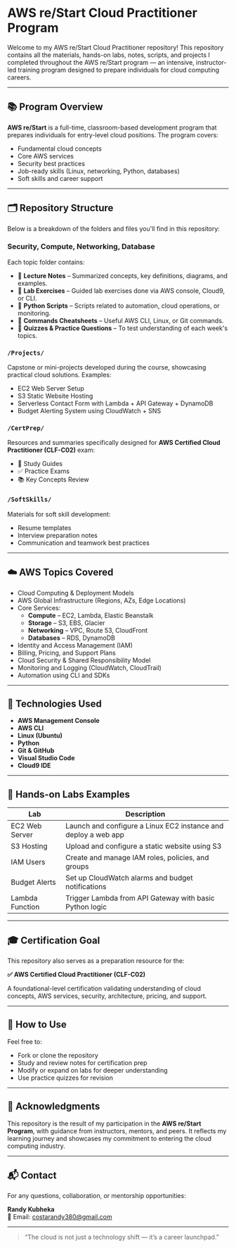 # AWS re/Start Cloud Practitioner Program

Welcome to my AWS re/Start Cloud Practitioner repository! This repository contains all the materials, hands-on labs, notes, scripts, and projects I completed throughout the AWS re/Start program — an intensive, instructor-led training program designed to prepare individuals for cloud computing careers.

---

## 📚 Program Overview

**AWS re/Start** is a full-time, classroom-based development program that prepares individuals for entry-level cloud positions. The program covers:

- Fundamental cloud concepts
- Core AWS services
- Security best practices
- Job-ready skills (Linux, networking, Python, databases)
- Soft skills and career support

---

## 🗂️ Repository Structure

Below is a breakdown of the folders and files you'll find in this repository:

###  Security, Compute, Networking, Database
Each topic folder contains:
- 📓 **Lecture Notes** – Summarized concepts, key definitions, diagrams, and examples.
- 🧪 **Lab Exercises** – Guided lab exercises done via AWS console, Cloud9, or CLI.
- 🐍 **Python Scripts** – Scripts related to automation, cloud operations, or monitoring.
- 🔧 **Commands Cheatsheets** – Useful AWS CLI, Linux, or Git commands.
- 🧠 **Quizzes & Practice Questions** – To test understanding of each week's topics.

### `/Projects/`
Capstone or mini-projects developed during the course, showcasing practical cloud solutions. Examples:
- EC2 Web Server Setup
- S3 Static Website Hosting
- Serverless Contact Form with Lambda + API Gateway + DynamoDB
- Budget Alerting System using CloudWatch + SNS

### `/CertPrep/`
Resources and summaries specifically designed for **AWS Certified Cloud Practitioner (CLF-C02)** exam:
- 📘 Study Guides
- ✅ Practice Exams
- 📚 Key Concepts Review

### `/SoftSkills/`
Materials for soft skill development:
- Resume templates
- Interview preparation notes
- Communication and teamwork best practices

---

## ☁️ AWS Topics Covered

- Cloud Computing & Deployment Models
- AWS Global Infrastructure (Regions, AZs, Edge Locations)
- Core Services:
  - **Compute** – EC2, Lambda, Elastic Beanstalk
  - **Storage** – S3, EBS, Glacier
  - **Networking** – VPC, Route 53, CloudFront
  - **Databases** – RDS, DynamoDB
- Identity and Access Management (IAM)
- Billing, Pricing, and Support Plans
- Cloud Security & Shared Responsibility Model
- Monitoring and Logging (CloudWatch, CloudTrail)
- Automation using CLI and SDKs

---

## 🔧 Technologies Used

- **AWS Management Console**
- **AWS CLI**
- **Linux (Ubuntu)**
- **Python**
- **Git & GitHub**
- **Visual Studio Code**
- **Cloud9 IDE**

---

## 🧪 Hands-on Labs Examples

| Lab | Description |
|-----|-------------|
| EC2 Web Server | Launch and configure a Linux EC2 instance and deploy a web app |
| S3 Hosting | Upload and configure a static website using S3 |
| IAM Users | Create and manage IAM roles, policies, and groups |
| Budget Alerts | Set up CloudWatch alarms and budget notifications |
| Lambda Function | Trigger Lambda from API Gateway with basic Python logic |

---

## 🎓 Certification Goal

This repository also serves as a preparation resource for the:

**✅ AWS Certified Cloud Practitioner (CLF-C02)**

A foundational-level certification validating understanding of cloud concepts, AWS services, security, architecture, pricing, and support.

---

## 📌 How to Use

Feel free to:
- Fork or clone the repository
- Study and review notes for certification prep
- Modify or expand on labs for deeper understanding
- Use practice quizzes for revision

---

## 🙌 Acknowledgments

This repository is the result of my participation in the **AWS re/Start Program**, with guidance from instructors, mentors, and peers. It reflects my learning journey and showcases my commitment to entering the cloud computing industry.

---

## 📬 Contact

For any questions, collaboration, or mentorship opportunities:

**Randy Kubheka**  
📧 Email: costarandy380@gmail.com  

---

> “The cloud is not just a technology shift — it’s a career launchpad.”

